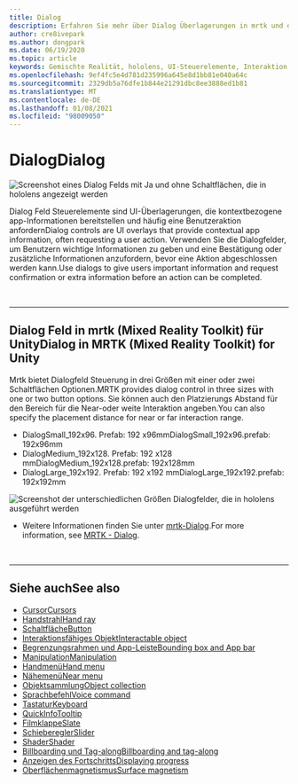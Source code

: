 ```yaml
---
title: Dialog
description: Erfahren Sie mehr über Dialog Überlagerungen in mrtk und deren Verwendung in Anwendungen mit gemischter Realität.
author: cre8ivepark
ms.author: dongpark
ms.date: 06/19/2020
ms.topic: article
keywords: Gemischte Realität, hololens, UI-Steuerelemente, Interaktion, UI, UX, UX-Entwurf, räumliche Benutzeroberfläche, räumliche Interaktion, 3D-Benutzeroberfläche, 3D-UX, Mixed Reality-Headset, Windows Mixed Reality-Headset, Virtual Reality-Headset, hololens, mrtk, Mixed Reality Toolkit
ms.openlocfilehash: 9ef4fc5e4d781d235996a645e8d1bb81e040a64c
ms.sourcegitcommit: 2329db5a76dfe1b844e21291dbc8ee3888ed1b81
ms.translationtype: MT
ms.contentlocale: de-DE
ms.lasthandoff: 01/08/2021
ms.locfileid: "98009050"
---
```

# <a name="dialog"></a><span data-ttu-id="ebe33-104">Dialog</span><span class="sxs-lookup"><span data-stu-id="ebe33-104">Dialog</span></span>

![Screenshot eines Dialog Felds mit Ja und ohne Schaltflächen, die in hololens angezeigt werden](images/MRTK_UX_Dialog.jpg)

<span data-ttu-id="ebe33-106">Dialog Feld Steuerelemente sind UI-Überlagerungen, die kontextbezogene app-Informationen bereitstellen und häufig eine Benutzeraktion anfordern</span><span class="sxs-lookup"><span data-stu-id="ebe33-106">Dialog controls are UI overlays that provide contextual app information, often requesting a user action.</span></span> <span data-ttu-id="ebe33-107">Verwenden Sie die Dialogfelder, um Benutzern wichtige Informationen zu geben und eine Bestätigung oder zusätzliche Informationen anzufordern, bevor eine Aktion abgeschlossen werden kann.</span><span class="sxs-lookup"><span data-stu-id="ebe33-107">Use dialogs to give users important information and request confirmation or extra information before an action can be completed.</span></span>

<br>

---

## <a name="dialog-in-mrtk-mixed-reality-toolkit-for-unity"></a><span data-ttu-id="ebe33-108">Dialog Feld in mrtk (Mixed Reality Toolkit) für Unity</span><span class="sxs-lookup"><span data-stu-id="ebe33-108">Dialog in MRTK (Mixed Reality Toolkit) for Unity</span></span>
<span data-ttu-id="ebe33-109">Mrtk bietet Dialogfeld Steuerung in drei Größen mit einer oder zwei Schaltflächen Optionen.</span><span class="sxs-lookup"><span data-stu-id="ebe33-109">MRTK provides dialog control in three sizes with one or two button options.</span></span> <span data-ttu-id="ebe33-110">Sie können auch den Platzierungs Abstand für den Bereich für die Near-oder weite Interaktion angeben.</span><span class="sxs-lookup"><span data-stu-id="ebe33-110">You can also specify the placement distance for near or far interaction range.</span></span> 

- <span data-ttu-id="ebe33-111">DialogSmall_192x96. Prefab: 192 x96mm</span><span class="sxs-lookup"><span data-stu-id="ebe33-111">DialogSmall_192x96.prefab: 192x96mm</span></span>
- <span data-ttu-id="ebe33-112">DialogMedium_192x128. Prefab: 192 x128 mm</span><span class="sxs-lookup"><span data-stu-id="ebe33-112">DialogMedium_192x128.prefab: 192x128mm</span></span>
- <span data-ttu-id="ebe33-113">DialogLarge_192x192. Prefab: 192 x192 mm</span><span class="sxs-lookup"><span data-stu-id="ebe33-113">DialogLarge_192x192.prefab: 192x192mm</span></span>

![Screenshot der unterschiedlichen Größen Dialogfelder, die in hololens ausgeführt werden](images/MRTK_UX_Dialog_Types.jpg)


* <span data-ttu-id="ebe33-115">Weitere Informationen finden Sie unter [mrtk-Dialog](https://microsoft.github.io/MixedRealityToolkit-Unity/Assets/MRTK/SDK/Experimental/Dialog/README_Dialog.html).</span><span class="sxs-lookup"><span data-stu-id="ebe33-115">For more information, see [MRTK - Dialog](https://microsoft.github.io/MixedRealityToolkit-Unity/Assets/MRTK/SDK/Experimental/Dialog/README_Dialog.html).</span></span>

<br>

---

## <a name="see-also"></a><span data-ttu-id="ebe33-116">Siehe auch</span><span class="sxs-lookup"><span data-stu-id="ebe33-116">See also</span></span>

* [<span data-ttu-id="ebe33-117">Cursor</span><span class="sxs-lookup"><span data-stu-id="ebe33-117">Cursors</span></span>](cursors.md)
* [<span data-ttu-id="ebe33-118">Handstrahl</span><span class="sxs-lookup"><span data-stu-id="ebe33-118">Hand ray</span></span>](point-and-commit.md)
* [<span data-ttu-id="ebe33-119">Schaltfläche</span><span class="sxs-lookup"><span data-stu-id="ebe33-119">Button</span></span>](button.md)
* [<span data-ttu-id="ebe33-120">Interaktionsfähiges Objekt</span><span class="sxs-lookup"><span data-stu-id="ebe33-120">Interactable object</span></span>](interactable-object.md)
* [<span data-ttu-id="ebe33-121">Begrenzungsrahmen und App-Leiste</span><span class="sxs-lookup"><span data-stu-id="ebe33-121">Bounding box and App bar</span></span>](app-bar-and-bounding-box.md)
* [<span data-ttu-id="ebe33-122">Manipulation</span><span class="sxs-lookup"><span data-stu-id="ebe33-122">Manipulation</span></span>](direct-manipulation.md)
* [<span data-ttu-id="ebe33-123">Handmenü</span><span class="sxs-lookup"><span data-stu-id="ebe33-123">Hand menu</span></span>](hand-menu.md)
* [<span data-ttu-id="ebe33-124">Nähemenü</span><span class="sxs-lookup"><span data-stu-id="ebe33-124">Near menu</span></span>](near-menu.md)
* [<span data-ttu-id="ebe33-125">Objektsammlung</span><span class="sxs-lookup"><span data-stu-id="ebe33-125">Object collection</span></span>](object-collection.md)
* [<span data-ttu-id="ebe33-126">Sprachbefehl</span><span class="sxs-lookup"><span data-stu-id="ebe33-126">Voice command</span></span>](voice-input.md)
* [<span data-ttu-id="ebe33-127">Tastatur</span><span class="sxs-lookup"><span data-stu-id="ebe33-127">Keyboard</span></span>](keyboard.md)
* [<span data-ttu-id="ebe33-128">QuickInfo</span><span class="sxs-lookup"><span data-stu-id="ebe33-128">Tooltip</span></span>](tooltip.md)
* [<span data-ttu-id="ebe33-129">Filmklappe</span><span class="sxs-lookup"><span data-stu-id="ebe33-129">Slate</span></span>](slate.md)
* [<span data-ttu-id="ebe33-130">Schieberegler</span><span class="sxs-lookup"><span data-stu-id="ebe33-130">Slider</span></span>](slider.md)
* [<span data-ttu-id="ebe33-131">Shader</span><span class="sxs-lookup"><span data-stu-id="ebe33-131">Shader</span></span>](shader.md)
* [<span data-ttu-id="ebe33-132">Billboarding und Tag-along</span><span class="sxs-lookup"><span data-stu-id="ebe33-132">Billboarding and tag-along</span></span>](billboarding-and-tag-along.md)
* [<span data-ttu-id="ebe33-133">Anzeigen des Fortschritts</span><span class="sxs-lookup"><span data-stu-id="ebe33-133">Displaying progress</span></span>](progress.md)
* [<span data-ttu-id="ebe33-134">Oberflächenmagnetismus</span><span class="sxs-lookup"><span data-stu-id="ebe33-134">Surface magnetism</span></span>](surface-magnetism.md)
